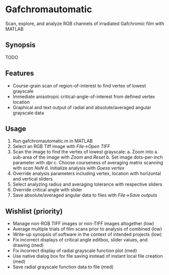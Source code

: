 # Gafchromautomatic
Scan, explore, and analyze RGB channels of irradiated Gafchromic film with MATLAB

## Synopsis
TODO

## Features
  - Course-grain scan of region-of-interest to find vertex of lowest grayscale
  - Immediate anisotropic critical-angle-of-interest from defined vertex location
  - Graphical and text output of radial and absolute/averaged angular grayscale data

## Usage
  1. Run gafchromautomatic.m in MATLAB
  2. Select an RGB Tiff image with *File->Open TIFF*
  3. Scan the image to find the vertex of lowest grayscale:
    a. Zoom into a sub-area of the image with *Zoom* and *Reset*
    b. Set image dots-per-inch parameter with *dpi*
    c. Choose courseness of averaging matrix scanning with *scan NxN*
    d. Initialize analysis with *Guess vertex*
  4. Override analysis parameters including vertex, location with horizontal and vertical sliders
  5. Select analyzing radius and averaging tolerance with respective sliders
  6. Override critical angle with slider
  7. Save absolute/averaged angular data to files with *File->Save outputs*

## Wishlist (priority)
  - Manage non-RGB TIFF images or non-TIFF images altogether (low)
  - Average multiple trials of film scans prior to analysis of combined (low)
  - Write-up synopsis of software in the context of intended projects (low)
  - Fix incorrect displays of critical angle editbox, slider values, and drawing (med)
  - Fix incorrect display of radial grayscale function plot (med)
  - Use native dialog box for file saving instead of instant local file creation (med)
  - Save radial grayscale function data to file (med)